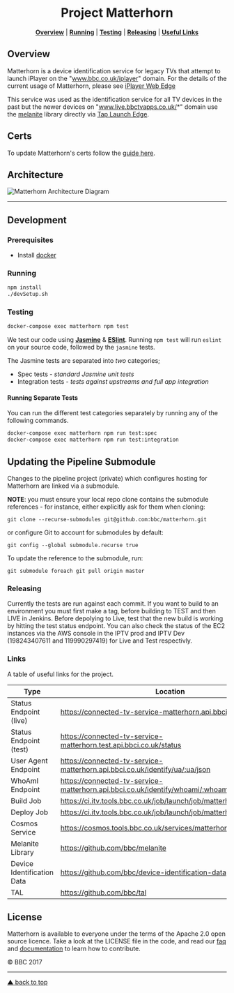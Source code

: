 <h1 align="center">Project Matterhorn</h1>

<p align="center">
  <b><a href="#overview">Overview</a></b> |
  <b><a href="#running">Running</a></b> |
  <b><a href="#testing">Testing</a></b> |
  <b><a href="#releasing">Releasing</a></b> |
  <b><a href="#useful-links">Useful Links</a></b>
</p>

## Overview

Matterhorn is a device identification service for legacy TVs that attempt to launch iPlayer on the "www.bbc.co.uk/iplayer" domain. For the details of the current usage of Matterhorn, please see [iPlayer Web Edge](https://github.com/bbc/iplayer-web-edge)

This service was used as the identification service for all TV devices in the past but the newer devices on "www.live.bbctvapps.co.uk/*" domain use the [melanite](https://github.com/bbc/melanite) library directly via [Tap Launch Edge](https://github.com/bbc/tap-launch-edge). 

## Certs

To update Matterhorn's certs follow the [guide here](./docs/cert-guide.md).

## Architecture

![Matterhorn Architecture Diagram](https://goo.gl/vuV2ZF)

---

## Development

### Prerequisites
* Install [docker](https://docker.github.io/engine/installation/)

### Running

```bash
npm install
./devSetup.sh
```

### Testing

```bash
docker-compose exec matterhorn npm test
```

We test our code using [**Jasmine**](http://jasmine.github.io)
& [**ESlint**](http://eslint.org). Running
`npm test` will run `eslint` on your source code, followed by the
`jasmine` tests.

The Jasmine tests are separated into _two_ categories;

+ Spec tests - _standard Jasmine unit tests_
+ Integration tests - _tests against upstreams and full app integration_

#### Running Separate Tests ####

You can run the different test categories separately by running any of
the following commands.

```bash
docker-compose exec matterhorn npm run test:spec
docker-compose exec matterhorn npm run test:integration
```

## Updating the Pipeline Submodule

Changes to the pipeline project (private) which configures hosting for Matterhorn are linked via a submodule.

**NOTE**: you must ensure your local repo clone contains the submodule references - for instance, either explicitly ask for them when cloning:

```git clone --recurse-submodules git@github.com:bbc/matterhorn.git```

or configure Git to account for submodules by default:

```git config --global submodule.recurse true```

To update the reference to the submodule, run:

```
git submodule foreach git pull origin master
```

### Releasing

Currently the tests are run against each commit.
If you want to build to an environment you must first make a tag, before building to TEST and then LIVE in Jenkins. Before depolying to Live, test that the new build is working by hitting the test status endpoint. You can also check the status of the EC2 instances via the AWS console in the IPTV prod and IPTV Dev (198243407611 and 119990297419) for Live and Test respectivly.

### Links

A table of useful links for the project.

Type                       | Location
-------------------------- | --------
Status Endpoint (live)           | https://connected-tv-service-matterhorn.api.bbci.co.uk/status
Status Endpoint (test)           | https://connected-tv-service-matterhorn.test.api.bbci.co.uk/status
User Agent Endpoint        | https://connected-tv-service-matterhorn.api.bbci.co.uk/identify/ua/:ua/json
WhoAmI Endpoint            | https://connected-tv-service-matterhorn.api.bbci.co.uk/identify/whoami/:whoami/json
Build Job                  | https://ci.itv.tools.bbc.co.uk/job/launch/job/matterhorn/job/build/
Deploy Job                 | https://ci.itv.tools.bbc.co.uk/job/launch/job/matterhorn/job/deploy/
Cosmos Service             | https://cosmos.tools.bbc.co.uk/services/matterhorn
Melanite Library           | https://github.com/bbc/melanite
Device Identification Data | https://github.com/bbc/device-identification-data
TAL                        | https://github.com/bbc/tal


## License

Matterhorn is available to everyone under the terms of the Apache 2.0 open source licence. Take a look at
the LICENSE file in the code, and read our [faq](https://bbc.github.io/tal/faq.html#question_who_can_use_this)
and [documentation](https://bbc.github.io/tal/other/contributing.html) to learn how to contribute.

© BBC 2017

---

[▲ back to top](#readme)
